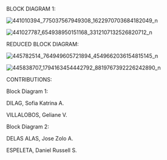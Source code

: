
BLOCK DIAGRAM 1:

![441010394_775037567949308_1622970703684182049_n](https://github.com/trinadilag/CSE_BlockDiagramAlgebra_BSME_ME-4205_Group12_2024/assets/159035926/2462e4a1-0db8-4630-8938-3aa93258c4f2)

![441027787_654938950151168_3312107132526820712_n](https://github.com/trinadilag/CSE_BlockDiagramAlgebra_BSME_ME-4205_Group12_2024/assets/159035926/8de0f7fa-ea2b-4675-8434-4149003dd2df)

REDUCED BLOCK DIAGRAM:

![445782514_764949605721894_4549662036154815145_n](https://github.com/trinadilag/CSE_BlockDiagramAlgebra_BSME_ME-4205_Group12_2024/assets/159030152/89f3f5cf-4e52-4fee-aabb-b55a10b71954)

![445838707_1794163454442792_8819767392226242890_n](https://github.com/trinadilag/CSE_BlockDiagramAlgebra_BSME_ME-4205_Group12_2024/assets/159030152/15ae6211-c735-4ac9-ba78-d544d8011e56)

CONTRIBUTIONS:

Block Diagram 1:

DILAG, Sofia Katrina A.

VILLALOBOS, Geliane V.


Block Diagram 2:

DELAS ALAS, Jose Zolo A.

ESPELETA, Daniel Russell S.
